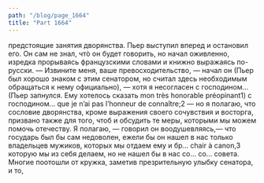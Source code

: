 ```yaml
---
path: "/blog/page_1664"
title: "Part 1664"
---
```


предстоящие занятия дворянства. Пьер выступил вперед и остановил его. Он сам не знал, чтò он будет говорить, но начал оживленно, изредка прорываясь французскими словами и книжно выражаясь по-русски.
— Извините меня, ваше превосходительство, — начал он (Пьер был хорошо знаком с этим сенатором, но считал здесь необходимым обращаться к нему официально), — хотя я несогласен с господином... (Пьер запнулся. Ему хотелось сказать mon très honorable préopinant1) с господином... que je n’ai pas l’honneur de connaître;2 — но я полагаю, что сословие дворянства, кроме выражения своего сочувствия и восторга, призвано также для того, чтоб и обсудить те меры, которыми мы можем помочь отечеству. Я полагаю, — говорил он воодушевляясь,— что государь был бы сам недоволен, ежели бы он нашел в нас только владельцев мужиков, которых мы отдаем ему и бр... chair à canon,3 которую мы из себя делаем, но не нашел бы в нас со... со... совета.
Многие поотошли от кружка, заметив презрительную улыбку сенатора, и то, 
